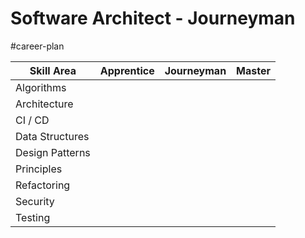 # Software Architect - Journeyman
#career-plan

| Skill Area      | Apprentice | Journeyman | Master |
| --------------- | ---------- | ---------- | ------ |
| Algorithms      |            |            |        |
| Architecture    |            |            |        |
| CI / CD         |            |            |        |
| Data Structures |            |            |        |
| Design Patterns |            |            |        |
| Principles      |            |            |        |
| Refactoring     |            |            |        |
| Security        |            |            |        |
| Testing         |            |            |        |

